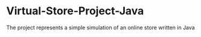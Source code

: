 # Virtual-Store-Project-Java
 The project represents a simple simulation of an online store written in Java
